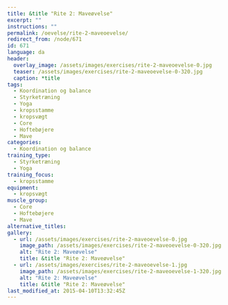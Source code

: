 ```yaml
---
title: &title "Rite 2: Maveøvelse"
excerpt: ""
instructions: ""
permalink: /oevelse/rite-2-maveoevelse/
redirect_from: /node/671
id: 671
language: da
header:
  overlay_image: /assets/images/exercises/rite-2-maveoevelse-0.jpg
  teaser: /assets/images/exercises/rite-2-maveoevelse-0-320.jpg
  caption: *title
tags:
  - Koordination og balance
  - Styrketræning
  - Yoga
  - kropsstamme
  - kropsvægt
  - Core
  - Hoftebøjere
  - Mave
categories:
  - Koordination og balance
training_type: 
  - Styrketræning
  - Yoga
training_focus: 
  - kropsstamme
equipment:
  - kropsvægt
muscle_group:
  - Core
  - Hoftebøjere
  - Mave
alternative_titles:
gallery:
  - url: /assets/images/exercises/rite-2-maveoevelse-0.jpg
    image_path: /assets/images/exercises/rite-2-maveoevelse-0-320.jpg
    alt: "Rite 2: Maveøvelse"
    title: &title "Rite 2: Maveøvelse"
  - url: /assets/images/exercises/rite-2-maveoevelse-1.jpg
    image_path: /assets/images/exercises/rite-2-maveoevelse-1-320.jpg
    alt: "Rite 2: Maveøvelse"
    title: &title "Rite 2: Maveøvelse"
last_modified_at: 2015-04-10T13:32:45Z
---
```



